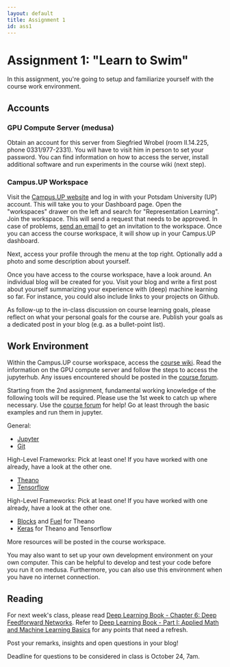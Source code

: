 ```yaml
---
layout: default
title: Assignment 1
id: ass1
---
```



# Assignment 1: "Learn to Swim"


In this assignment, you're going to setup and familiarize yourself with the course work environment.

## Accounts

### GPU Compute Server (medusa)

Obtain an account for this server from Siegfried Wrobel	(room II.14.225, phone 0331/977-2331). You will have to visit him in person to set your password. You can find information on how to access the server, install additional software and run experiments in the course wiki (next step).

### Campus.UP Workspace

Visit the [Campus.UP website](https://campusup.uni-potsdam.de) and log in with your Potsdam University (UP) account. This will take you to your Dashboard page. Open the "workspaces" drawer on the left and search for "Representation Learning". Join the workspace. This will send a request that needs to be approved. In case of problems, [send an email](mailto:sstober@uni-potsdam.de) to get an invitation to the workspace. Once you can access the course workspace, it will show up in your Campus.UP dashboard.

Next, access your profile through the menu at the top right. Optionally add a photo and some description about yourself. 

Once you have access to the course workspace, have a look around. An individual blog will be created for you. Visit your blog and write a first post about yourself summarizing your experience with (deep) machine learning so far. For instance, you could also include links to your projects on Github.

As follow-up to the in-class discussion on course learning goals, please reflect on what your personal goals for the course are.
Publish your goals as a dedicated post in your blog (e.g. as a bullet-point list).


## Work Environment

Within the Campus.UP course workspace, access the [course wiki](https://campusup.uni-potsdam.de/group/representation-learning/wiki). Read the information on the GPU compute server and follow the steps to access the jupyterhub. Any issues encountered should be posted in the [course forum](https://campusup.uni-potsdam.de/group/representation-learning/forum). 

Starting from the 2nd assignment, fundamental working knowledge of the following tools will be required. Please use the 1st week to catch up where necessary. Use the [course forum](https://campusup.uni-potsdam.de/group/representation-learning/forum) for help! 
Go at least through the basic examples and run them in jupyter.

General:

- [Jupyter](https://jupyter.readthedocs.io/en/latest/index.html)
- [Git](https://git-scm.com/)

High-Level Frameworks: Pick at least one! If you have worked with one already, have a look at the other one.

- [Theano](http://deeplearning.net/software/theano/tutorial/)
- [Tensorflow](https://www.tensorflow.org/)

High-Level Frameworks: Pick at least one! If you have worked with one already, have a look at the other one.

- [Blocks](https://github.com/mila-udem/blocks) and [Fuel](https://github.com/mila-udem/fuel) for Theano
- [Keras](https://keras.io/) for Theano and Tensorflow

More resources will be posted in the course workspace.

You may also want to set up your own development environment on your own computer. This can be helpful to develop and test your code before you run it on medusa. Furthermore, you can also use this environment when you have no internet connection.


## Reading

For next week's class, please read [Deep Learning Book - Chapter 6: Deep Feedforward Networks](http://www.deeplearningbook.org/contents/mlp.html). Refer to [Deep Learning Book - Part I: Applied Math and Machine Learning Basics](http://www.deeplearningbook.org/) for any points that need a refresh.

Post your remarks, insights and open questions in your blog!

Deadline for questions to be considered in class is October 24, 7am.
